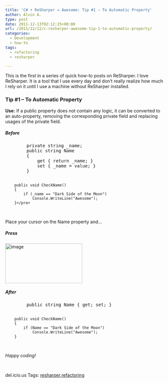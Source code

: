 ```yaml
---
title: 'C# + ReSharper = Awesome: Tip #1 – To Automatic Property'
author: Alvin A.
type: post
date: 2011-12-13T02:12:25+00:00
url: /2011/12/12/c-resharper-awesome-tip-1-to-automatic-property/
categories:
  - Development
  - how-to
tags:
  - refactoring
  - resharper

---
```

This is the first in a series of quick how-to posts on ReSharper. I love ReSharper. It is a tool that I use every day and don’t really realize how much I rely on it until I use a machine without ReSharper installed.

### Tip #1 – To Automatic Property

**Use:** If a public property does not contain any logic, it can be converted to an auto-property, removing the corresponding private field and replacing usages of the private field.

##### Before

<div class="csharpcode">
  <pre>        private string _name;
        public string Name
        {
            get { return _name; }
            set { _name = value; }
        }

        public void CheckName()
        {
            if (_name == "Dark Side of the Moon")
                Console.WriteLine("Awesome");
        }</pre>
</div>

Place your cursor on the Name property and…

##### Press <Alt-Enter>

[<img loading="lazy" decoding="async" style="background-image: none; margin: 0px; padding-left: 0px; padding-right: 0px; display: inline; padding-top: 0px; border: 0px;" title="image" alt="image" src="/wp-content/uploads/image11.png" width="244" height="126" border="0" />][1]

##### After

<div class="csharpcode">
  <pre>        public string Name { get; set; }

        public void CheckName()
        {
            if (Name == "Dark Side of the Moon")
                Console.WriteLine("Awesome");
        }
</pre>
</div>

_Happy coding!_

&nbsp;

<div class="wlWriterEditableSmartContent" id="scid:0767317B-992E-4b12-91E0-4F059A8CECA8:8f32f3c4-3000-46bb-85fa-28a241285a2b" style="margin: 0px; display: inline; float: none; padding: 0px;">
  del.icio.us Tags: <a href="http://del.icio.us/popular/resharper" rel="tag">resharper</a>,<a href="http://del.icio.us/popular/refactoring" rel="tag">refactoring</a>
</div>

 [1]: /wp-content/uploads/image11.png